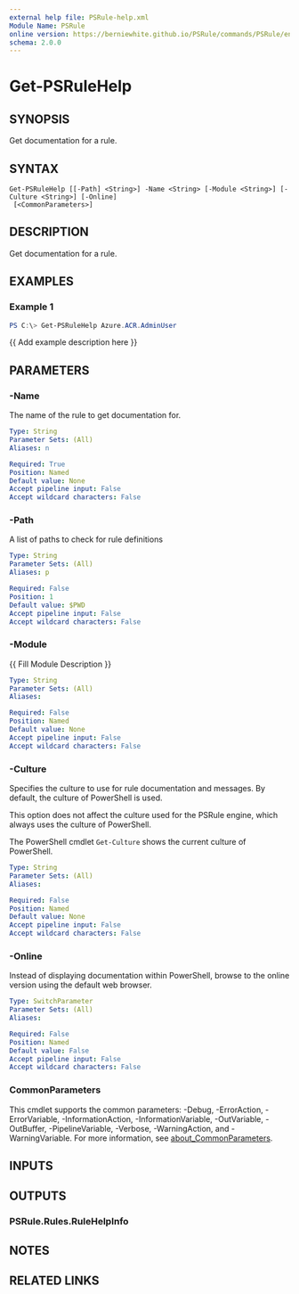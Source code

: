 ```yaml
---
external help file: PSRule-help.xml
Module Name: PSRule
online version: https://berniewhite.github.io/PSRule/commands/PSRule/en-US/Get-PSRuleHelp.html
schema: 2.0.0
---
```


# Get-PSRuleHelp

## SYNOPSIS

Get documentation for a rule.

## SYNTAX

```text
Get-PSRuleHelp [[-Path] <String>] -Name <String> [-Module <String>] [-Culture <String>] [-Online]
 [<CommonParameters>]
```

## DESCRIPTION

Get documentation for a rule.

## EXAMPLES

### Example 1

```powershell
PS C:\> Get-PSRuleHelp Azure.ACR.AdminUser
```

{{ Add example description here }}

## PARAMETERS

### -Name

The name of the rule to get documentation for.

```yaml
Type: String
Parameter Sets: (All)
Aliases: n

Required: True
Position: Named
Default value: None
Accept pipeline input: False
Accept wildcard characters: False
```

### -Path

A list of paths to check for rule definitions

```yaml
Type: String
Parameter Sets: (All)
Aliases: p

Required: False
Position: 1
Default value: $PWD
Accept pipeline input: False
Accept wildcard characters: False
```

### -Module

{{ Fill Module Description }}

```yaml
Type: String
Parameter Sets: (All)
Aliases:

Required: False
Position: Named
Default value: None
Accept pipeline input: False
Accept wildcard characters: False
```

### -Culture

Specifies the culture to use for rule documentation and messages. By default, the culture of PowerShell is used.

This option does not affect the culture used for the PSRule engine, which always uses the culture of PowerShell.

The PowerShell cmdlet `Get-Culture` shows the current culture of PowerShell.

```yaml
Type: String
Parameter Sets: (All)
Aliases:

Required: False
Position: Named
Default value: None
Accept pipeline input: False
Accept wildcard characters: False
```

### -Online

Instead of displaying documentation within PowerShell, browse to the online version using the default web browser.

```yaml
Type: SwitchParameter
Parameter Sets: (All)
Aliases:

Required: False
Position: Named
Default value: False
Accept pipeline input: False
Accept wildcard characters: False
```

### CommonParameters

This cmdlet supports the common parameters: -Debug, -ErrorAction, -ErrorVariable, -InformationAction, -InformationVariable, -OutVariable, -OutBuffer, -PipelineVariable, -Verbose, -WarningAction, and -WarningVariable. For more information, see [about_CommonParameters](http://go.microsoft.com/fwlink/?LinkID=113216).

## INPUTS

## OUTPUTS

### PSRule.Rules.RuleHelpInfo

## NOTES

## RELATED LINKS
